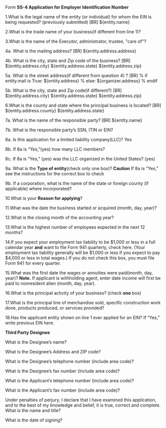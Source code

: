 Form **SS-4 Application for Employer Identification Number**

1.What is the legal name of the entity (or individual) for whom the EIN is being requested? (previously submitted)
[BR]
${entity.name}

2.What is the trade name of your business(if different from line 1)?

3.What is the name of the Executor, administrator, trustee, "care of"?

4a. What is the mailing address? 
[BR]
${entity.address.address}

4b. What is the city, state and Zip code of the business?
[BR]
${entity.address.city} ${entity.address.state} ${entity.address.zip}

5a. What is the street address(if different from question 4) ?
[BR]
% if entity.mail is True:
  ${entity.address}
% else:
  ${organizer.address}
% endif

5b. What is the city, state and Zip code(if different?)
[BR]
${entity.address.city} ${entity.address.state} ${entity.address.zip}

6.What is the county and state where the principal business is located?
[BR]
${entity.address.county} ${entity.address.state}

7a. What is the name of the responsible party?
[BR]
${entity.name} 

7b. What is the responsible party’s SSN, ITIN or EIN?

8a. Is this application for a limited liability company(LLC)? Yes

8b. If 8a is “Yes,”(yes) how many LLC members?

8c. If 8a is “Yes,” (yes) was the LLC organized in the United States?  (yes)

9a. What is the **Type of entity**(check only one box)? **Caution** If 8a is “Yes,” see the      instructions for the correct box to check

9b. If a corporation, what is the name of the state or foreign county (if applicable) where incorporated?

10.What is your **Reason for applying**?

11.What was the date the business started or acquired (month, day, year)?

12.What is the closing month of the accounting year?

13.What is the highest number of employees expected in the next 12 months?

14.If you expect your employment tax liability to be $1,000 or less in a full calendar year **and** want to file Form 941 quarterly, check here. (Your employment tax liability generally will be $1,000 or less if you expect to pay $4,000 or less in total wages.) If you do not check this box, you must file Form 941 for every quarter.

15.What was the first date the wages or annuities were paid(month, day, year)? **Note.** If applicant is withholding agent, enter date income will first be paid to nonresident alien (month, day, year).

16.What is the principal activity of your business? (check **one** box)

17.What is the principal line of merchandise sold, specific construction work done, products produced, or services provided?

18.Has the applicant entity shown on line 1 ever applied for an EIN? If “Yes,” write previous EIN here. 

**Third Party Designee**

What is the Designee’s name?

What is the Designee’s Address and ZIP code?

What is the Designee’s telephone number (include area code)?

What is the Designee’s fax number (include area code)?

What is the Applicant’s telephone number (include area code)?

What is the Applicant’s fax number (include area code)? 

Under penalties of perjury, I declare that I have examined this application, and to the best of my knowledge and belief, it is true, correct and complete. What is the name and title?

What is the date of signing?


